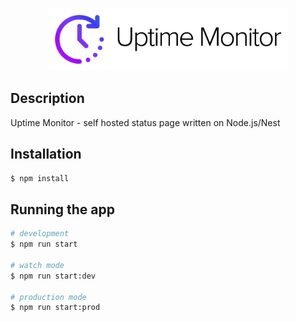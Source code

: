 <p align="center">
  <img src=".github/uptmon.png" height="100" alt="Nest Logo" />
</p>

## Description

Uptime Monitor - self hosted status page written on Node.js/Nest

## Installation

```bash
$ npm install
```

## Running the app

```bash
# development
$ npm run start

# watch mode
$ npm run start:dev

# production mode
$ npm run start:prod
```
